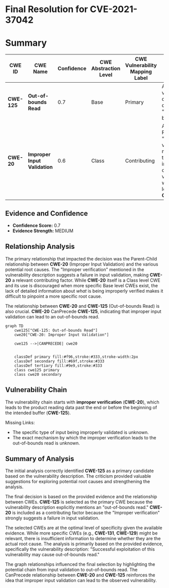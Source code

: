 # Final Resolution for CVE-2021-37042

# Summary

| CWE ID  | CWE Name                       | Confidence | CWE Abstraction Level | CWE Vulnerability Mapping Label | CWE-Vulnerability Mapping Notes                                                                                                                     |
| ------- | ------------------------------ | ---------- | ----------------------- | ------------------------------- | ------------------------------------------------------------------------------------------------------------------------------------------------- |
| **CWE-125** | **Out-of-bounds Read**             | 0.7        | Base                    | Primary                         | Allowed - The vulnerability description directly states "out-of-bounds read"                                                                                                                                           |
| **CWE-20**  | **Improper Input Validation**   | 0.6        | Class                    | Contributing                    | Allowed-with-Review - The "Improper verification" may translate to an improper implementation of input validation, which could lead to the **CWE-125**.                                                                                                                             |

## Evidence and Confidence

*   **Confidence Score:** 0.7
*   **Evidence Strength:** MEDIUM

## Relationship Analysis

The primary relationship that impacted the decision was the Parent-Child relationship between **CWE-20** (Improper Input Validation) and the various potential root causes. The "Improper verification" mentioned in the vulnerability description suggests a failure in input validation, making **CWE-20** a relevant contributing factor. While **CWE-20** itself is a Class level CWE and its use is discouraged when more specific Base level CWEs exist, the lack of detailed information about *what* is being improperly verified makes it difficult to pinpoint a more specific root cause.

The relationship between **CWE-20** and **CWE-125** (Out-of-bounds Read) is also crucial. **CWE-20** CanPrecede **CWE-125**, indicating that improper input validation can lead to an out-of-bounds read.

```mermaid
graph TD
    cwe125["CWE-125: Out-of-bounds Read"]
    cwe20["CWE-20: Improper Input Validation"]

    cwe125 -->|CANPRECEDE| cwe20
    

    classDef primary fill:#f96,stroke:#333,stroke-width:2px
    classDef secondary fill:#69f,stroke:#333
    classDef tertiary fill:#9e9,stroke:#333
    class cwe125 primary
    class cwe20 secondary
```

## Vulnerability Chain

The vulnerability chain starts with **improper verification** (**CWE-20**), which leads to the product reading data past the end or before the beginning of the intended buffer (**CWE-125**).

Missing Links:

*   The specific type of input being improperly validated is unknown.
*   The exact mechanism by which the improper verification leads to the out-of-bounds read is unknown.

## Summary of Analysis

The initial analysis correctly identified **CWE-125** as a primary candidate based on the vulnerability description. The criticism provided valuable suggestions for exploring potential root causes and strengthening the analysis.

The final decision is based on the provided evidence and the relationship between CWEs. **CWE-125** is selected as the primary CWE because the vulnerability description explicitly mentions an "out-of-bounds read." **CWE-20** is included as a contributing factor because the "Improper verification" strongly suggests a failure in input validation.

The selected CWEs are at the optimal level of specificity given the available evidence. While more specific CWEs (e.g., **CWE-131**, **CWE-129**) might be relevant, there is insufficient information to determine whether they are the actual root cause. The analysis is primarily based on the provided evidence, specifically the vulnerability description: "Successful exploitation of this vulnerability may cause out-of-bounds read."

The graph relationships influenced the final selection by highlighting the potential chain from input validation to out-of-bounds read. The CanPrecede relationship between **CWE-20** and **CWE-125** reinforces the idea that improper input validation can lead to the observed vulnerability.